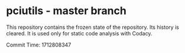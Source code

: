 # pciutils - master branch

This repository contains the frozen state of the repository.
Its history is cleared. It is used only for static code
analysis with Codacy.

Commit Time: 1712808347